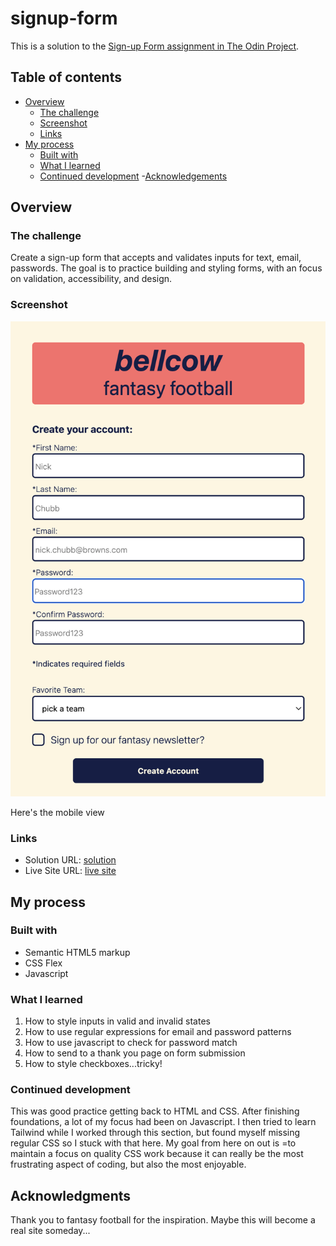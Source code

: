 # signup-form

This is a solution to the [Sign-up Form assignment in The Odin Project](https://www.theodinproject.com/lessons/foundations-calculator).

## Table of contents

- [Overview](#overview)
  - [The challenge](#the-challenge)
  - [Screenshot](#screenshot)
  - [Links](#links)
- [My process](#my-process)
  - [Built with](#built-with)
  - [What I learned](#what-i-learned)
  - [Continued development](#continued-development)
  -[Acknowledgements](#acknowledgments)

## Overview

### The challenge

Create a sign-up form that accepts and validates inputs for text, email, passwords. The goal is to practice building and styling forms, with an focus on validation, accessibility, and design. 

### Screenshot

![](assets/signup.png)

Here's the mobile view

### Links

- Solution URL: [solution](https://github.com/importvince/signup-form)
- Live Site URL: [live site](https://importvince.github.io/signup-form/)

## My process

### Built with

- Semantic HTML5 markup
- CSS Flex
- Javascript

### What I learned

1. How to style inputs in valid and invalid states
2. How to use regular expressions for email and password patterns
3. How to use javascript to check for password match
4. How to send to a thank you page on form submission
5. How to style checkboxes...tricky!


### Continued development

This was good practice getting back to HTML and CSS. After finishing foundations, a lot of my focus had been on Javascript. I then tried to learn Tailwind while I worked through this section, but found myself missing regular CSS so I stuck with that here. My goal from here on out is =to maintain a focus on quality CSS work because it can really be the most frustrating aspect of coding, but also the most enjoyable. 

## Acknowledgments

Thank you to fantasy football for the inspiration. Maybe this will become a real site someday...

